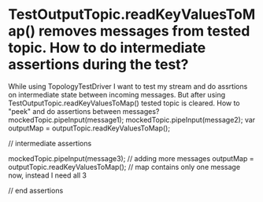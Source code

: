 
# TestOutputTopic.readKeyValuesToMap() removes messages from tested topic. How to do intermediate assertions during the test?

While using TopologyTestDriver I want to test my stream and do assrtions on intermediate state between incoming messages. But after using TestOutputTopic.readKeyValuesToMap() tested topic is cleared. How to "peek" and do assertions between messages?
mockedTopic.pipeInput(message1);
mockedTopic.pipeInput(message2);
var outputMap = outputTopic.readKeyValuesToMap();

// intermediate assertions

mockedTopic.pipeInput(message3); // adding more messages
outputMap = outputTopic.readKeyValuesToMap(); // map contains only one message now, instead I need all 3

// end assertions


        
